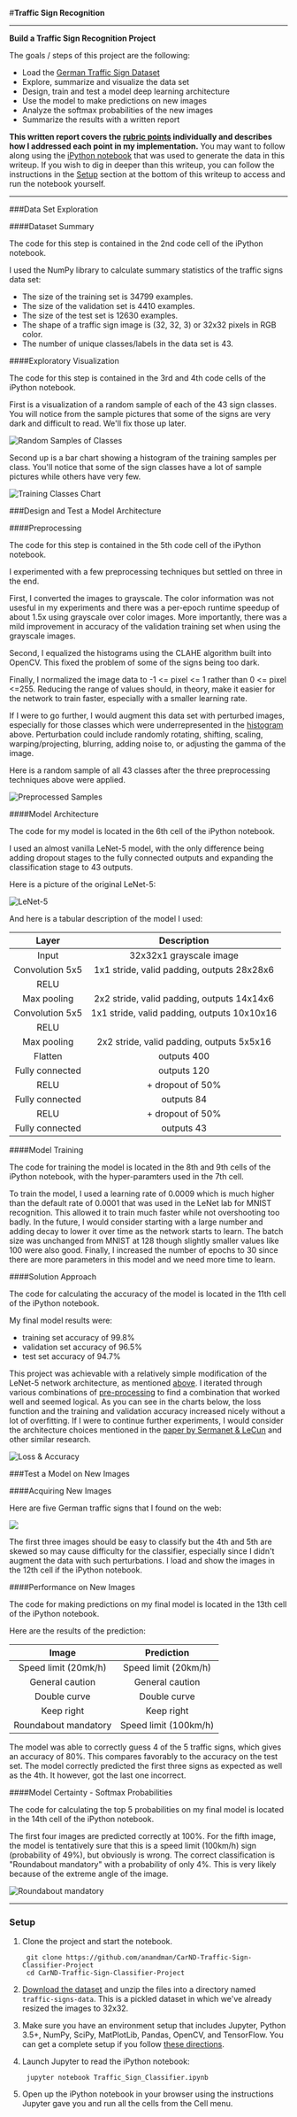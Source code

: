 #**Traffic Sign Recognition** 

---

**Build a Traffic Sign Recognition Project**

The goals / steps of this project are the following:

* Load the [German Traffic Sign Dataset](http://benchmark.ini.rub.de/?section=gtsrb&subsection=dataset)
* Explore, summarize and visualize the data set
* Design, train and test a model deep learning architecture
* Use the model to make predictions on new images
* Analyze the softmax probabilities of the new images
* Summarize the results with a written report


[//]: # (Image References)
[image1]: ./examples/visualization.jpg "Visualization"
[image2]: ./examples/grayscale.jpg "Grayscaling"
[image3]: ./examples/random_noise.jpg "Random Noise"
[image4]: ./examples/placeholder.png "Traffic Sign 1"
[image5]: ./examples/placeholder.png "Traffic Sign 2"
[image6]: ./examples/placeholder.png "Traffic Sign 3"
[image7]: ./examples/placeholder.png "Traffic Sign 4"
[image8]: ./examples/placeholder.png "Traffic Sign 5"

**This written report covers the [rubric points](https://review.udacity.com/#!/rubrics/481/view) individually and describes how I addressed each point in my implementation.** You may want to follow along using the [iPython notebook](https://github.com/anandman/CarND-Traffic-Sign-Classifier-Project/blob/master/Traffic_Sign_Classifier.ipynb) that was used to generate the data in this writeup. If you wish to dig in deeper than this writeup, you can follow the instructions in the [Setup](#setup) section at the bottom of this writeup to access and run the notebook yourself.

---
###Data Set Exploration

####Dataset Summary

The code for this step is contained in the 2nd code cell of the iPython notebook.  

I used the NumPy library to calculate summary statistics of the traffic
signs data set:

* The size of the training set is 34799 examples.
* The size of the validation set is 4410 examples.
* The size of the test set is 12630 examples.
* The shape of a traffic sign image is (32, 32, 3) or 32x32 pixels in RGB color.
* The number of unique classes/labels in the data set is 43.

####Exploratory Visualization

The code for this step is contained in the 3rd and 4th code cells of the iPython notebook.  

First is a visualization of a random sample of each of the 43 sign classes. You will notice from the sample pictures that some of the signs are very dark and difficult to read. We'll fix those up later.

![Random Samples of Classes](./writeup_images/random-samples.png "Random Samples of Classes")

<a name="histogram"></a>Second up is a bar chart showing a histogram of the training samples per class. You'll notice that some of the sign classes have a lot of sample pictures while others have very few.

![Training Classes Chart](./writeup_images/classes-chart.png "Training Classes Chart")

###Design and Test a Model Architecture

####<a name="preprocessing"></a>Preprocessing

The code for this step is contained in the 5th code cell of the iPython notebook.

I experimented with a few preprocessing techniques but settled on three in the end.

First, I converted the images to grayscale. The color information was not usesful in my experiments and there was a per-epoch runtime speedup of about 1.5x using grayscale over color images. More importantly, there was a mild improvement in accuracy of the validation training set when using the grayscale images.

Second, I equalized the histograms using the CLAHE algorithm built into OpenCV. This fixed the problem of some of the signs being too dark.

Finally, I normalized the image data to -1 <= pixel <= 1 rather than 0 <= pixel <=255. Reducing the range of values should, in theory, make it easier for the network to train faster, especially with a smaller learning rate.

If I were to go further, I would augment this data set with perturbed images, especially for those classes which were underrepresented in the [histogram](#histogram) above. Perturbation could include randomly rotating, shifting, scaling, warping/projecting, blurring, adding noise to, or adjusting the gamma of the image.

Here is a random sample of all 43 classes after the three preprocessing techniques above were applied.

![Preprocessed Samples](./writeup_images/preprocessed-samples.png "Preprocessed Samples")

####Model Architecture

The code for my model is located in the 6th cell of the iPython notebook. 

I used an almost vanilla LeNet-5 model, with the only difference being adding dropout stages to the fully connected outputs and expanding the classification stage to 43 outputs.

Here is a picture of the original LeNet-5:

![LeNet-5](./writeup_images/lenet5.jpg "LeNet-5")

And here is a tabular description of the model I used:

| Layer         		|     Description	        					| 
|:---------------------:|:---------------------------------------------:| 
| Input         		| 32x32x1 grayscale image   					| 
| Convolution 5x5     	| 1x1 stride, valid padding, outputs 28x28x6 	|
| RELU					|												|
| Max pooling	      	| 2x2 stride, valid padding, outputs 14x14x6	|
| Convolution 5x5     	| 1x1 stride, valid padding, outputs 10x10x16 	|
| RELU					|												|
| Max pooling	      	| 2x2 stride, valid padding, outputs 5x5x16		|
| Flatten				| outputs 400  									|
| Fully connected		| outputs 120  									|
| RELU					| + dropout of 50%								|
| Fully connected		| outputs 84  									|
| RELU					| + dropout of 50%								|
| Fully connected		| outputs 43  									|


####<a name="model"></a>Model Training

The code for training the model is located in the 8th and 9th cells of the iPython notebook, with the hyper-paramters used in the 7th cell.

To train the model, I used a learning rate of 0.0009 which is much higher than the default rate of 0.0001 that was used in the LeNet lab for MNIST recognition. This allowed it to train much faster while not overshooting too badly. In the future, I would consider starting with a large number and adding decay to lower it over time as the network starts to learn. The batch size was unchanged from MNIST at 128 though slightly smaller values like 100 were also good. Finally, I increased the number of epochs to 30 since there are more parameters in this model and we need more time to learn.

####Solution Approach

The code for calculating the accuracy of the model is located in the 11th cell of the iPython notebook.

My final model results were:
* training set accuracy of 99.8%
* validation set accuracy of 96.5%
* test set accuracy of 94.7%

This project was achievable with a relatively simple modification of the LeNet-5 network architecture, as mentioned [above](#model). I iterated through various combinations of [pre-processing](#preprocessing) to find a combination that worked well and seemed logical. As you can see in the charts below, the loss function and the training and validation accuracy increased nicely without a lot of overfitting. If I were to continue further experiments, I would consider the architecture choices mentioned in the [paper by Sermanet & LeCun](http://yann.lecun.com/exdb/publis/pdf/sermanet-ijcnn-11.pdf) and other similar research.

![Loss & Accuracy](./writeup_images/accuracy.png "Loss & Accuracy")

###Test a Model on New Images

####Acquiring New Images

Here are five German traffic signs that I found on the web:

![](./writeup_images/test-images.png "")

The first three images should be easy to classify but the 4th and 5th are skewed so may cause difficulty for the classifier, especially since I didn't augment the data with such perturbations. I load and show the images in the 12th cell if the iPython notebook.

####Performance on New Images

The code for making predictions on my final model is located in the 13th cell of the iPython notebook.

Here are the results of the prediction:

| Image			        |     Prediction	      	| 
|:---------------------:|:-------------------------:| 
| Speed limit (20mk/h)  | Speed limit (20km/h)		| 
| General caution 		| General caution			|
| Double curve			| Double curve				|
| Keep right      		| Keep right				|
| Roundabout mandatory	| Speed limit (100km/h)   	|


The model was able to correctly guess 4 of the 5 traffic signs, which gives an accuracy of 80%. This compares favorably to the accuracy on the test set. The model correctly predicted the first three signs as expected as well as the 4th. It however, got the last one incorrect.

####Model Certainty - Softmax Probabilities

The code for calculating the top 5 probabilities on my final model is located in the 14th cell of the iPython notebook.

The first four images are predicted correctly at 100%. For the fifth image, the model is tentatively sure that this is a speed limit (100km/h) sign (probability of 49%), but obviously is wrong. The correct classification is "Roundabout mandatory" with a probability of only 4%. This is very likely because of the extreme angle of the image.

![Roundabout mandatory](./writeup_images/roundabout.png "Roundabout mandatory")

---
### <a name="setup"></a>Setup
1. Clone the project and start the notebook.

		git clone https://github.com/anandman/CarND-Traffic-Sign-Classifier-Project
		cd CarND-Traffic-Sign-Classifier-Project
2. [Download the dataset](https://d17h27t6h515a5.cloudfront.net/topher/2017/February/5898cd6f_traffic-signs-data/traffic-signs-data.zip) and unzip the files into a directory named `traffic-signs-data`. This is a pickled dataset in which we've already resized the images to 32x32.
3. Make sure you have an environment setup that includes Jupyter, Python 3.5+, NumPy, SciPy, MatPlotLib, Pandas, OpenCV, and TensorFlow. You can get a complete setup if you follow [these directions](https://github.com/udacity/CarND-Term1-Starter-Kit).
4. Launch Jupyter to read the iPython notebook:

		jupyter notebook Traffic_Sign_Classifier.ipynb
5. Open up the iPython notebook in your browser using the instructions Jupyter gave you and run all the cells from the Cell menu.